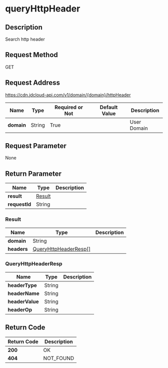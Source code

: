 # queryHttpHeader


## Description
Search http header

## Request Method
GET

## Request Address
https://cdn.jdcloud-api.com/v1/domain/{domain}/httpHeader

|Name|Type|Required or Not|Default Value|Description|
|---|---|---|---|---|
|**domain**|String|True| |User Domain|

## Request Parameter
None


## Return Parameter
|Name|Type|Description|
|---|---|---|
|**result**|[Result](queryhttpheader#result)| |
|**requestId**|String| |

### <div id="result">Result</div>
|Name|Type|Description|
|---|---|---|
|**domain**|String| |
|**headers**|[QueryHttpHeaderResp[]](queryhttpheader#queryhttpheaderresp)| |
### <div id="queryhttpheaderresp">QueryHttpHeaderResp</div>
|Name|Type|Description|
|---|---|---|
|**headerType**|String| |
|**headerName**|String| |
|**headerValue**|String| |
|**headerOp**|String| |

## Return Code
|Return Code|Description|
|---|---|
|**200**|OK|
|**404**|NOT_FOUND|